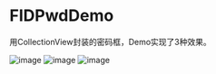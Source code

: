 # FIDPwdDemo

用CollectionView封装的密码框，Demo实现了3种效果。


![image](http://github.com/Fidetro/FIDPwdDemo/tree/master/Image/style1.png)
![image](http://github.com/Fidetro/FIDPwdDemo/tree/master/Image/style2.png)
![image](http://github.com/Fidetro/FIDPwdDemo/tree/master/Image/style3.png)

